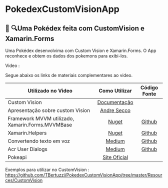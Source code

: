 # PokedexCustomVisionApp

## 📱 🔍Uma Pokédex feita com CustomVision e Xamarin.Forms

Uma Pokédex desenvolvima com Custom Vision e Xamarin.Forms. O App reconhece e obtem os dados dos pokemons para exibi-los.

Video :

Segue abaixo os links de materiais complementares ao video.

|Utilizado no Video |Como Utilizar| Código Fonte|
| ------------------- | :------------------: |:------------------: |
|Custom Vision|[Documentação](https://azure.microsoft.com/pt-br/services/cognitive-services/custom-vision-service/)||
|Apresentação sobre custom Vision|[Andre Secco](https://andresecco.com.br/2019/04/mvp-conf-latam-2019/)||
|Framework MVVM utilizado, Xamarin.Forms.MVVMBase|[Nuget](https://www.nuget.org/packages/Xamarin.Forms.MVVMBase/)|[Github](https://github.com/TBertuzzi/Xamarin.Forms.MVVMBase/)|
|Xamarin.Helpers|[Nuget](https://www.nuget.org/packages/Xamarin.Helpers/)|[Github](https://github.com/TBertuzzi/Xamarin.Helpers/)|
|Convertendo texto em voz|[Medium](https://medium.com/@bertuzzi/o-x-do-xamarin-forms-convertendo-texto-em-voz-6c792ef86523)|[Github](https://github.com/TBertuzzi/ExemploTexttoSpeech)|
|Acr User Dialogs|[Medium](https://medium.com/@bertuzzi/meu-plugin-minha-vida-toast-load-dialogs-baf96b51ade7)|[Github](https://github.com/TBertuzzi/DialogsExemplo)|
|Pokeapi|[Site Oficial](https://pokeapi.co)||




Exemplos para utilizar no CustomVision : https://github.com/TBertuzzi/PokedexCustomVisionApp/tree/master/Resources/CustomVision
